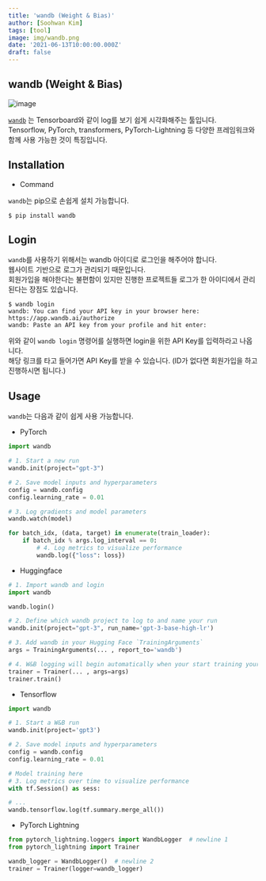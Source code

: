 ```yaml
---
title: 'wandb (Weight & Bias)'
author: [Soohwan Kim]
tags: [tool]
image: img/wandb.png
date: '2021-06-13T10:00:00.000Z'
draft: false
---
```


## wandb (Weight & Bias)
  
![image](https://user-images.githubusercontent.com/42150335/122323318-e1ae3580-cf61-11eb-9db2-64e978b459cf.png)

  
[`wandb`](https://wandb.ai/site) 는 Tensorboard와 같이 log를 보기 쉽게 시각화해주는 툴입니다.  
Tensorflow, PyTorch, transformers, PyTorch-Lightning 등 다양한 프레임워크와 함께 사용 가능한 것이 특징입니다.  
  
## Installation
  
- Command
  
`wandb`는 pip으로 손쉽게 설치 가능합니다.
  
```
$ pip install wandb
```  
  
## Login
    
`wandb`를 사용하기 위해서는 wandb 아이디로 로그인을 해주어야 합니다.  
웹사이트 기반으로 로그가 관리되기 때문입니다.  
회원가입을 해야한다는 불편함이 있지만 진행한 프로젝트들 로그가 한 아이디에서 관리된다는 장점도 있습니다.  
  
```
$ wandb login
wandb: You can find your API key in your browser here: https://app.wandb.ai/authorize
wandb: Paste an API key from your profile and hit enter:
```
  
위와 같이 `wandb login` 명령어를 실행하면 login을 위한 API Key를 입력하라고 나옵니다.  
해당 링크를 타고 들어가면 API Key를 받을 수 있습니다. (ID가 없다면 회원가입을 하고 진행하시면 됩니다.)  
  
## Usage
  
`wandb`는 다음과 같이 쉽게 사용 가능합니다.  
  
- PyTorch
  
```python
import wandb

# 1. Start a new run
wandb.init(project="gpt-3")

# 2. Save model inputs and hyperparameters
config = wandb.config
config.learning_rate = 0.01

# 3. Log gradients and model parameters
wandb.watch(model)

for batch_idx, (data, target) in enumerate(train_loader):
    if batch_idx % args.log_interval == 0:
        # 4. Log metrics to visualize performance
        wandb.log({"loss": loss})
``` 
  
- Huggingface
  
```python
# 1. Import wandb and login
import wandb

wandb.login()

# 2. Define which wandb project to log to and name your run
wandb.init(project="gpt-3", run_name='gpt-3-base-high-lr')

# 3. Add wandb in your Hugging Face `TrainingArguments`
args = TrainingArguments(... , report_to='wandb')

# 4. W&B logging will begin automatically when your start training your Trainer
trainer = Trainer(... , args=args)
trainer.train()
```
  
- Tensorflow
  
```python
import wandb

# 1. Start a W&B run
wandb.init(project='gpt3')

# 2. Save model inputs and hyperparameters
config = wandb.config
config.learning_rate = 0.01

# Model training here
# 3. Log metrics over time to visualize performance
with tf.Session() as sess:

# ...
wandb.tensorflow.log(tf.summary.merge_all())
```
  
- PyTorch Lightning
  
```python
from pytorch_lightning.loggers import WandbLogger  # newline 1
from pytorch_lightning import Trainer

wandb_logger = WandbLogger()  # newline 2
trainer = Trainer(logger=wandb_logger)
```